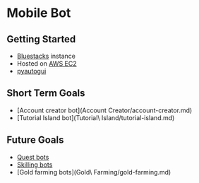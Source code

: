 # Mobile Bot

## Getting Started
- [Bluestacks](https://www.bluestacks.com/) instance
- Hosted on [AWS EC2](https://aws.amazon.com/ec2/)
- [pyautogui](https://pyautogui.readthedocs.io/en/latest/)

## Short Term Goals
- [Account creator bot](Account Creator/account-creator.md)
- [Tutorial Island bot](Tutorial\ Island/tutorial-island.md)

## Future Goals
- [Quest bots](Quests/quests.md)
- [Skilling bots](Skilling/skilling.md)
- [Gold farming bots](Gold\ Farming/gold-farming.md)
